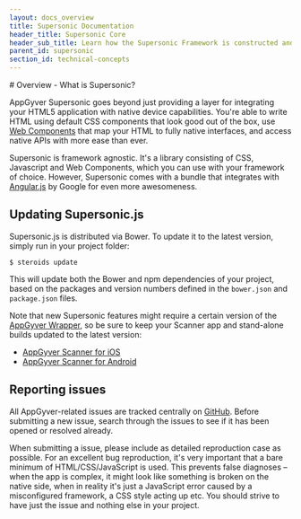 ```yaml
---
layout: docs_overview
title: Supersonic Documentation
header_title: Supersonic Core
header_sub_title: Learn how the Supersonic Framework is constructed and the core technologies it uses.
parent_id: supersonic
section_id: technical-concepts
---
```


<section class="docs-section" id="overview">
# Overview - What is Supersonic?

AppGyver Supersonic goes beyond just providing a layer for integrating your HTML5 application with native device capabilities. You're able to write HTML using default CSS components that look good out of the box, use [Web Components][web-components] that map your HTML to fully native interfaces, and access native APIs with more ease than ever.

Supersonic is framework agnostic. It's a library consisting of CSS, Javascript and Web Components, which you can use with your framework of choice. However, Supersonic comes with a bundle that integrates with [Angular.js][angular-overview] by Google for even more awesomeness.

## Updating Supersonic.js

Supersonic.js is distributed via Bower. To update it to the latest version, simply run in your project folder:

```
$ steroids update
```

This will update both the Bower and npm dependencies of your project, based on the packages and version numbers defined in the `bower.json` and `package.json` files.

Note that new Supersonic features might require a certain version of the [AppGyver Wrapper](/tooling/wrapper/), so be sure to keep your Scanner app and stand-alone builds updated to the latest version:

* [AppGyver Scanner for iOS](https://itunes.apple.com/us/app/appgyver-scanner/id575076515?mt=8)
* [AppGyver Scanner for Android](https://play.google.com/store/apps/details?id=com.appgyver.freshandroid&hl=en)

## Reporting issues

All AppGyver-related issues are tracked centrally on [GitHub](https://github.com/appgyer/steroids/issues). Before submitting a new issue, search through the issues to see if it has been opened or resolved already.

When submitting a issue, please include as detailed reproduction case as possible. For an excellent bug reproduction, it's very important that a bare minimum of HTML/CSS/JavaScript is used. This prevents false diagnoses – when the app is complex, it might look like something is broken on the native side, when in reality it's just a JavaScript error caused by a misconfigured framework, a CSS style acting up etc. You should strive to have just the issue and nothing else in your project.
</section>

[angular-overview]: /supersonic/guides/technical-concepts/angular-js
[web-components]: /supersonic/guides/technical-concepts/web-components
